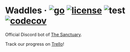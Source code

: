 # Waddles · [![go](https://img.shields.io/badge/go-1.15.2-blue)](https://golang.org) [![license](https://img.shields.io/badge/license-AGPL--3.0-brightgreen)](https://github.com/The-Sanctuary/waddles/blob/master/LICENSE) ![test](https://github.com/the-sanctuary/waddles/workflows/Golang%20Testing%20Suite/badge.svg) [![codecov](https://codecov.io/gh/the-sanctuary/waddles/branch/master/graph/badge.svg)](https://codecov.io/gh/the-sanctuary/waddles)

Official Discord bot of [The Sanctuary](https://discord.gg/B3VZhqp).

Track our progress on [Trello](https://trello.com/b/vzIPq2AD/the-sanctuary-discord-bot)!